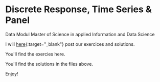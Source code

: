 # Discrete Response, Time Series & Panel 
Data Modul Master of Science in applied Information and Data Science

I will [here](https://www.evernote.com/l/Ai-mGPrPkz9JNIxFJ_7SG6oZ5c6vaSCvt1w/){:target="_blank"} post our exercices and solutions.

You'll find the exercies here.

You'll find the solutions in the files above. 

Enjoy!
